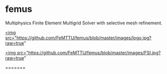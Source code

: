femus
======

Multiphysics Finite Element Multigrid Solver with selective mesh refinement. 

<a href="http://http://www.youtube.com/watch?v=_JHO7brslMc
" target="_blank"><img src="https://github.com/FeMTTU/femus/blob/master/images/logo.jpg?raw=true" 

<a href="http://www.youtube.com/watch?v=4WEvUvaVvUU
" target="_blank"><img src="https://github.com/FeMTTU/femus/blob/master/images/FSI.jpg?raw=true" 

=======

